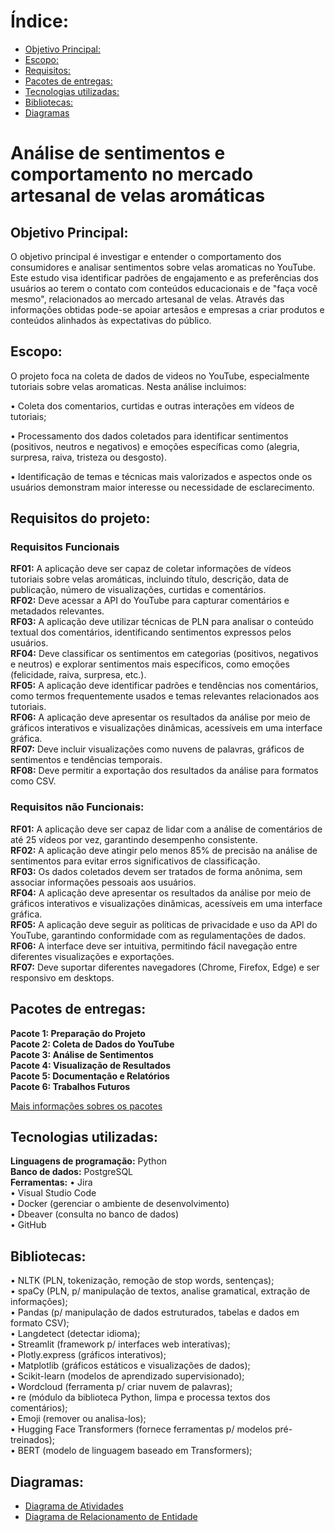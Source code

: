 # Índice:

- [Objetivo Principal:](#objetivo-principal)
- [Escopo:](#escopo)  
- [Requisitos:](#requisitos)  
- [Pacotes de entregas:](#pacotes-de-entregas)    
- [Tecnologias utilizadas:](#tecnologias-utilizadas)    
- [Bibliotecas:](#bibliotecas)  
- [Diagramas](#diagramas)  

# Análise de sentimentos e comportamento no mercado artesanal de velas aromáticas  

## Objetivo Principal:

O objetivo principal é investigar e entender o comportamento dos consumidores e analisar sentimentos sobre velas aromaticas no YouTube. Este estudo visa identificar padrões de engajamento e as preferências dos usuários ao terem o contato com conteúdos educacionais e de "faça você mesmo", relacionados ao mercado artesanal de velas. Através das informações obtidas pode-se apoiar artesãos e empresas a criar produtos e conteúdos alinhados às expectativas do público.

## Escopo:

O projeto foca na coleta de dados de videos no YouTube, especialmente tutoriais sobre velas aromaticas. Nesta análise incluimos:

• Coleta dos comentarios, curtidas e outras interações em vídeos de tutoriais;

• Processamento dos dados coletados para identificar sentimentos (positivos, neutros e negativos) e emoções específicas como (alegria, surpresa, raiva, tristeza ou desgosto).

• Identificação de temas e técnicas mais valorizados e aspectos onde os usuários demonstram maior interesse ou necessidade de esclarecimento.

## Requisitos do projeto:

### Requisitos Funcionais

**RF01:** A aplicação deve ser capaz de coletar informações de vídeos tutoriais sobre velas aromáticas, incluindo título, descrição, data de publicação, número de visualizações, curtidas e comentários.  
**RF02:** Deve acessar a API do YouTube para capturar comentários e metadados relevantes.  
**RF03:** A aplicação deve utilizar técnicas de PLN para analisar o conteúdo textual dos comentários, identificando sentimentos expressos pelos usuários.  
**RF04:** Deve classificar os sentimentos em categorias (positivos, negativos e neutros) e explorar sentimentos mais específicos, como emoções (felicidade, raiva, surpresa, etc.).  
**RF05:** A aplicação deve identificar padrões e tendências nos comentários, como termos frequentemente usados e temas relevantes relacionados aos tutoriais.  
**RF06:** A aplicação deve apresentar os resultados da análise por meio de gráficos interativos e visualizações dinâmicas, acessíveis em uma interface gráfica.  
**RF07:** Deve incluir visualizações como nuvens de palavras, gráficos de sentimentos e tendências temporais.  
**RF08:** Deve permitir a exportação dos resultados da análise para formatos como CSV.  


### Requisitos não Funcionais:

**RF01:** A aplicação deve ser capaz de lidar com a análise de comentários de até 25 vídeos por vez, garantindo desempenho consistente.  
**RF02:** A aplicação deve atingir pelo menos 85% de precisão na análise de sentimentos para evitar erros significativos de classificação.  
**RF03:** Os dados coletados devem ser tratados de forma anônima, sem associar informações pessoais aos usuários.  
**RF04:** A aplicação deve apresentar os resultados da análise por meio de gráficos interativos e visualizações dinâmicas, acessíveis em uma interface gráfica.  
**RF05:** A aplicação deve seguir as políticas de privacidade e uso da API do YouTube, garantindo conformidade com as regulamentações de dados.  
**RF06:** A interface deve ser intuitiva, permitindo fácil navegação entre diferentes visualizações e exportações.  
**RF07:** Deve suportar diferentes navegadores (Chrome, Firefox, Edge) e ser responsivo em desktops.  

## Pacotes de entregas:

**Pacote 1: Preparação do Projeto**  
**Pacote 2: Coleta de Dados do YouTube**   
**Pacote 3: Análise de Sentimentos**  
**Pacote 4: Visualização de Resultados**    
**Pacote 5: Documentação e Relatórios**       
**Pacote 6: Trabalhos Futuros**  

[Mais informações sobres os pacotes](PacotesEntrega.md)  



## Tecnologias utilizadas:

**Linguagens de programação:** Python  
**Banco de dados:** PostgreSQL  
**Ferramentas:**  • Jira  
                  • Visual Studio Code  
                  • Docker (gerenciar o ambiente de desenvolvimento)  
                  • Dbeaver (consulta no banco de dados)  
                  • GitHub   

## Bibliotecas:
 
• NLTK (PLN, tokenização, remoção de stop words, sentenças);  
• spaCy (PLN, p/ manipulação de textos, analise gramatical, extração de informações);  
• Pandas (p/ manipulação de dados estruturados, tabelas e dados em formato CSV);  
• Langdetect (detectar idioma);  
• Streamlit (framework p/ interfaces web interativas);  
• Plotly.express (gráficos interativos);  
• Matplotlib (gráficos estáticos e visualizações de dados);  
• Scikit-learn (modelos de aprendizado supervisionado);  
• Wordcloud (ferramenta p/ criar nuvem de palavras);   
• re (módulo da biblioteca Python, limpa e processa textos dos comentários);  
• Emoji (remover ou analisa-los);  
• Hugging Face Transformers (fornece ferramentas p/ modelos pré-treinados);  
• BERT (modelo de linguagem baseado em Transformers);  

## Diagramas:  

- [Diagrama de Atividades](Diagrama.md)
- [Diagrama de Relacionamento de Entidade](DiagramaER.md)    



